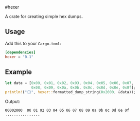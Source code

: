#hexer

A crate for creating simple hex dumps.

## Usage

Add this to your `Cargo.toml`:

```toml
[dependencies]
hexer = "0.1"
```

## Example

```rust
let data = [0x00, 0x01, 0x02, 0x03, 0x04, 0x05, 0x06, 0x07,
            0x08, 0x09, 0x0a, 0x0b, 0x0c, 0x0d, 0x0e, 0x0f];
println!("{}", hexer::formatted_dump_string(0x2000, &data));
```

Output:

```text
00002000  00 01 02 03 04 05 06 07 08 09 0a 0b 0c 0d 0e 0f ................
```


